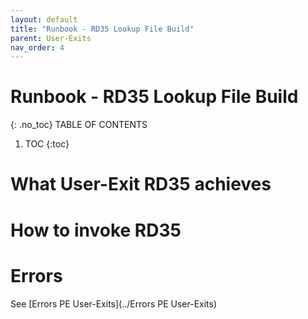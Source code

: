 ```yaml
---
layout: default
title: "Runbook - RD35 Lookup File Build"
parent: User-Exits
nav_order: 4
---
```


# Runbook - RD35 Lookup File Build
{: .no_toc}
TABLE OF CONTENTS 
1. TOC
{:toc}  

# What User-Exit RD35 achieves

# How to invoke RD35

# Errors
See [Errors PE User-Exits](../Errors PE User-Exits)

